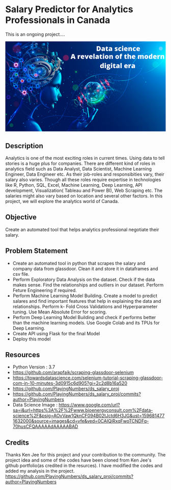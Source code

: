 # Salary Predictor for Analytics Professionals in Canada

This is an ongoing project....

![](https://github.com/rachitj/ds_salary_project/blob/data_eda/data-science.png)

## Description
Analytics is one of the most exciting roles in current times. Using data to tell stories is a huge plus for companies. There are different kind of roles in analytics field such as Data Analyst, Data Scientist, Machine Learning Engineer, Data Engineer etc. As their job-roles and responsibities vary, their salary also varies. Though all these roles require expertise in technologies like R, Python, SQL, Excel, Machine Learning, Deep Learning, API development, Visualization( Tableau and Power BI), Web Scraping etc. The salaries might also vary based on location and several other factors. In this project, we will explore the analytics world of Canada.

## Objective
Create an automated tool that helps analytics professional negotiate their salary.

## Problem Statement 

* Create an automated tool in python that scrapes the salary and company data from glassdoor. Clean it and store it in dataframes and csv file.
* Perform Exploratory Data Analysis on the dataset. Check if the data makes sense. Find the relationships and outliers  in our dataset. Perform Feture Engineering if required.
* Perform Machine Learning Model Building. Create a model to predict salares and find important features that help in explaining the data and relationships. Perform k- Fold Cross Validations and Hyperparameter tuning. Use Mean Absolute Error for scoring.
* Perform Deep Learning Model Building and check if performs better than the machine learning models. Use Google Colab and its TPUs for Deep Learning.
* Create API using Flask for the final Model
* Deploy this model


## Resources
* Python Version : 3.7
* https://github.com/arapfaik/scraping-glassdoor-selenium
* https://towardsdatascience.com/selenium-tutorial-scraping-glassdoor-com-in-10-minutes-3d0915c6d905?gi=2c2d8b16a520
* https://github.com/PlayingNumbers/ds_salary_proj
* https://github.com/PlayingNumbers/ds_salary_proj/commits?author=PlayingNumbers
* Data Science Image : https://www.google.com/url?sa=i&url=https%3A%2F%2Fwww.bioenergyconsult.com%2Fdata-science%2F&psig=AOvVaw1QknCF094B02tJctd6H3JG&ust=1596814771632000&source=images&cd=vfe&ved=0CAIQjRxqFwoTCNDFq-70husCFQAAAAAdAAAAABAD

## Credits 
Thanks Ken Jee for this project and your contribution to the community. The project idea and some of the codes have been cloned  from Ken Jee's github portfolio(as credited in the resurces). I have modified the codes and added my analysis in the project. 
https://github.com/PlayingNumbers/ds_salary_proj/commits?author=PlayingNumbers
